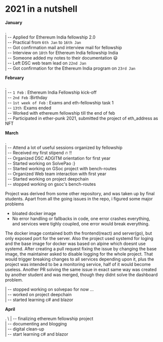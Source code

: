 # 2021 in a nutshell

**January**

. \
| -- Applied for Ethereum India fellowship 2.0 \
| -- Practical from `6th Jan` to `16th Jan` \
| -- Got confirmation mail and interview mail for fellowship \
| -- Interview on `18th` for Ethereum India fellowship India \
| -- Someone added my notes to their documentation :smiley:  \
| -- Left DSC web team lead on `22nd Jan` \
| -- Got confirmation for the Ethereum India program on `23rd Jan`

**February**

. \
| -- `1 Feb` : Ethereum India Fellowship kick-off \
| -- `2nd Feb` :Birthday \
| -- `1st week of Feb` : Exams and eth-fellowship task 1 \
| -- `13th` :Exams ended \
| -- Worked with ethereum fellowship till the end of feb \
| -- Participated in ether-punk 2021, submitted the project of eth_address as NFT 

**March**

. \
| -- Attend a lot of useful sessions organized by fellowship \
| -- Received my first stipend :fire: !! \
| -- Organized DSC ADGITM orientation for first year \
| -- Started working on SolvePao :} \
| -- Started working on GSoc project with bench-routes \
| -- Organized Web team interaction with first year \
| -- Started working on project deepchain \
| -- stopped working on gsoc's bench-routes 

  Project was derived from some other repository, and was taken up by final students. 
  Apart from all the going issues in the repo, i figured some major problems
  - bloated docker image
  - No error handling or fallbacks in code, one error crashes everything, and services were tighly coupled, one error would break everything. 

   The docker image contained both the frontend(react) and server(go), but only exposed port for the server. Also the project used systemd for loging and the base image for docker was based on alpine which doesnt use systemd. After creating a pull request fixing the issue by changing the base image, the maintainer asked to disable logging for the whole project. That would trigger breaking changes to all services depending upon it, plus the project was intended to be a monitoring service, half of it would become useless. Another PR solving the same issue in exact same way was created by another student and was merged, though they didnt solve the dashboard problem.
   
| -- stopped working on solvepao for now ... \
| -- worked on project deepchain \
| -- started learning c# and blazor

**April**

. \ 
| -- finalizing ethereum fellowship project \
| -- documenting and blogging \
| -- digital clean-up \
| -- start learning c# and blazor
   
